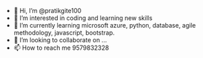 - 👋 Hi, I’m @pratikgite100
- 👀 I’m interested in coding and learning new skills
- 🌱 I’m currently learning microsoft azure, python, database, agile methodology, javascript, bootstrap.
- 💞️ I’m looking to collaborate on ...
- 📫 How to reach me 9579832328

<!---
pratikgite100/pratikgite100 is a ✨ special ✨ repository because its `README.md` (this file) appears on your GitHub profile.
You can click the Preview link to take a look at your changes.
--->

